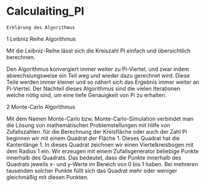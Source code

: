 # Calculaiting_PI



	Erklärung des Algorithmus

1	Leibniz Reihe Algorithmus 

Mit die Leibniz-Reihe lässt sich die Kreiszahl PI einfach und übersichtlich berechnen.


 


Den Algorithmus konvergiert immer weiter zu Pi-Viertel, und zwar indem abwechslungsweise ein Teil weg und wieder dazu gerechnet wird. Diese Teile werden immer kleiner und so nähert sich das Ergebnis immer weiter an Pi-Viertel. Der Nachteil dieses Algorithmus sind die vielen Iterationen welche nötig sind, um eine tiefe Genauigkeit von Pi zu erhalten.


2	Monte-Carlo Algorithmus

Mit dem Namen Monte-Carlo bzw. Monte-Carlo-Simulation verbindet man die Lösung von
mathematischen Problemstellungen mit Hilfe von Zufallszahlen.
für die Berechnung der Kreisfläche oder auch der Zahl Pi beginnen wir mit einem Quadrat der
Fläche 1. Dieses Quadrat hat die Kantenlänge 1.
In dieses Quadrat zeichnen wir einen Viertelkreisbogen mit dem Radius 1 ein.
Wir erzeugen mit einem Zufallsgenerator beliebige Punkte innerhalb des Quadrats. Das bedeutet,
dass die Punkte innerhalb des Quadrats jeweils x- und y-Werte im Bereich von 0 bis 1 haben.
Bei mehreren tausenden solcher Punkte füllt sich das Quadrat mehr oder weniger gleichmäßig mit
diesen Punkten.
